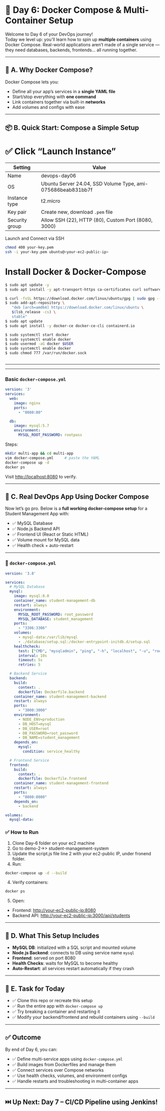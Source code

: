 
# 🐳 Day 6: Docker Compose & Multi-Container Setup

Welcome to Day 6 of your DevOps journey!  
Today we level up: you'll learn how to spin up **multiple containers** using Docker Compose. Real-world applications aren’t made of a single service — they need databases, backends, frontends… all running together.

---

## 🧠 A. Why Docker Compose?

Docker Compose lets you:
- Define all your app’s services in a **single YAML file**
- Start/stop everything with **one command**
- Link containers together via built-in **networks**
- Add volumes and configs with ease

---

## 📦 B. Quick Start: Compose a Simple Setup

# ✅ Click “Launch Instance”

| Setting              | Value                                                       |
|----------------------|-------------------------------------------------------------|
| Name                 | devops-day06                                                |
| OS                   | Ubuntu Server 24.04, SSD Volume Type, ami-075686beab831bb7f |
| Instance type        | t2.micro                                                    |
| Key pair             | Create new, download `.pem` file                            |
| Security group       | Allow SSH (22), HTTP (80), Custom Port (8080, 3000)         |

Launch and Connect via SSH

```bash
chmod 400 your-key.pem
ssh -i your-key.pem ubuntu@<your-ec2-public-ip>

```
# Install Docker & Docker-Compose

```bash
$ sudo apt update -y
$ sudo apt install -y apt-transport-https ca-certificates curl software-properties-common

$ curl -fsSL https://download.docker.com/linux/ubuntu/gpg | sudo gpg --dearmor -o /etc/apt/trusted.gpg.d/docker.gpg
$ sudo add-apt-repository \
   "deb [arch=amd64] https://download.docker.com/linux/ubuntu \
   $(lsb_release -cs) \
   stable"
$ sudo apt update
$ sudo apt install -y docker-ce docker-ce-cli containerd.io

$ sudo systemctl start docker
$ sudo systemctl enable docker
$ sudo usermod -aG docker $USER
$ sudo systemctl enable docker
$ sudo chmod 777 /var/run/docker.sock



```

---
---
### Basic `docker-compose.yml`

```yaml
version: '3'
services:
  web:
    image: nginx
    ports:
      - "8080:80"

  db:
    image: mysql:5.7
    environment:
      MYSQL_ROOT_PASSWORD: rootpass
```

Steps:
```bash
mkdir multi-app && cd multi-app
vim docker-compose.yml     # paste the YAML
docker-compose up -d
docker ps
```

Visit [http://localhost:8080](http://localhost:8080) to verify.

---

## 🚀 C. Real DevOps App Using Docker Compose

Now let’s go pro. Below is a **full working docker-compose setup** for a Student Management App with:

- ✅ MySQL Database
- ✅ Node.js Backend API
- ✅ Frontend UI (React or Static HTML)
- ✅ Volume mount for MySQL data
- ✅ Health check + auto-restart

---



### 🔧 `docker-compose.yml`

```yaml
version: '3.8'

services:
  # MySQL Database
  mysql:
    image: mysql:8.0
    container_name: student-management-db
    restart: always
    environment:
      MYSQL_ROOT_PASSWORD: root_password
      MYSQL_DATABASE: student_management
    ports:
      - "3306:3306"
    volumes:
      - mysql-data:/var/lib/mysql
      - ./database/setup.sql:/docker-entrypoint-initdb.d/setup.sql
    healthcheck:
      test: ["CMD", "mysqladmin", "ping", "-h", "localhost", "-u", "root", "-proot_password"]
      interval: 10s
      timeout: 5s
      retries: 5

  # Backend Service
  backend:
    build:
      context: .
      dockerfile: Dockerfile.backend
    container_name: student-management-backend
    restart: always
    ports:
      - "3000:3000"
    environment:
      - NODE_ENV=production
      - DB_HOST=mysql
      - DB_USER=root
      - DB_PASSWORD=root_password
      - DB_NAME=student_management
    depends_on:
      mysql:
        condition: service_healthy

  # Frontend Service
  frontend:
    build:
      context: .
      dockerfile: Dockerfile.frontend
    container_name: student-management-frontend
    restart: always
    ports:
      - "8080:8080"
    depends_on:
      - backend

volumes:
  mysql-data:
```

### ✅ How to Run

1. Clone Day-6 folder on your ec2 machine
2. Go to demo-2->> student-management-system
3. Update the script.js file  line 2 with your ec2-public IP, under fronend folder.
4. Run:
```bash
docker-compose up -d --build
```

4. Verify containers:
```bash
docker ps
```

5. Open:
- Frontend: [http://your-ec2-public-ip:8080](http://localhost:8080)
- Backend API: [http://your-ec2-public-ip:3000/api/students](http://localhost:3000/api/students)

---

## 📘 D. What This Setup Includes

- **MySQL DB**: initialized with a SQL script and mounted volume
- **Node.js Backend**: connects to DB using service name `mysql`
- **Frontend**: served on port 8080
- **Health Checks**: waits for MySQL to become healthy
- **Auto-Restart**: all services restart automatically if they crash

---

## 🧪 E. Task for Today

- ✅ Clone this repo or recreate this setup
- ✅ Run the entire app with `docker-compose up`
- ✅ Try breaking a container and restarting it
- ✅ Modify your backend/frontend and rebuild containers using `--build`

---

## ✅ Outcome

By end of Day 6, you can:
- ✅ Define multi-service apps using `docker-compose.yml`
- ✅ Build images from Dockerfiles and manage them
- ✅ Connect services over Compose networks
- ✅ Use health checks, volumes, and environment configs
- ✅ Handle restarts and troubleshooting in multi-container apps

---

## ⏭️ Up Next:  Day 7 – CI/CD Pipeline using Jenkins!
